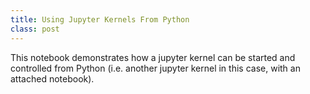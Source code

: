```yaml
---
title: Using Jupyter Kernels From Python
class: post
---
```


This notebook demonstrates how a jupyter kernel can be started and controlled from Python (i.e. another jupyter kernel in this case, with an attached notebook).

<script src="https://gist.github.com/MMesch/34515fc35da02a282860c61e56a6861f.js"></script>
